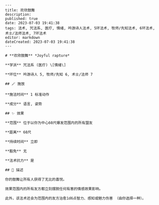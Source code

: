 
    ---
    title: 欢欣鼓舞
    description: 
    published: true
    date: 2023-07-03 19:41:38
    tags: 法术, 咒法系, 医疗, 情绪, 吟游诗人法术, 5环法术, 牧师/先知法术, 6环法术, 术士/法师法术, 7环法术
    editor: markdown
    dateCreated: 2023-07-03 19:41:38
    ---

    # **欢欣鼓舞** *Joyful rapture*

    **学派** 咒法系 (医疗) \[情绪\] 

    **环位** 吟游诗人 5, 牧师/先知 6, 术士/法师 7

    ## 🪄 施放

    **施法时间** 1 标准动作

    **成分** 语言, 姿势

    ## ✨ 效果  

    **范围** 位于以你为中心60尺爆发范围内的所有盟友

    **距离** 60尺  

    **持续时间** 立即 

    **豁免** 无

    **法术抗力** 是

    ## 📖 描述

    你的鼓舞让所有人获得了无比的喜悦。

    效果范围内的所有友方都立刻摆脱任何有害的情感效果影响。

    此外，该法术还会为范围内的友方治愈1d6点智力、感知或魅力伤害 （由你选择一种）。
    